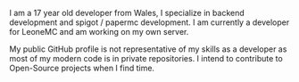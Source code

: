I am a 17 year old developer from Wales, I specialize in backend development and spigot / papermc development. I am currently a developer for LeoneMC and am working on my own server.

My public GitHub profile is not representative of my skills as a developer as most of my modern code is in private repositories. I intend to contribute to Open-Source projects when I find time.
